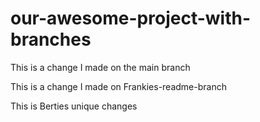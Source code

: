 # our-awesome-project-with-branches

This is a change I made on the main branch

This is a change I made on Frankies-readme-branch

This is Berties unique changes
